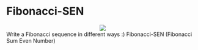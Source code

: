 # Fibonacci-SEN

<div align="center" width="50">
<img src="https://i.imgur.com/n4D0m9F.mp4">
  </div>
Write a Fibonacci sequence in different ways :) Fibonacci-SEN (Fibonacci Sum Even Number)
